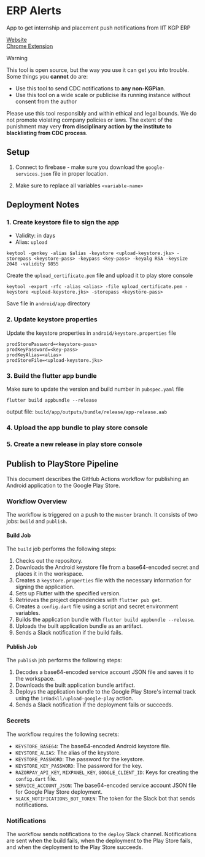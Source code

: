 # ERP Alerts

App to get internship and placement push notifications from IIT KGP ERP  

[Website](https://erpalerts.kgplife.com)  
[Chrome Extension](https://chromewebstore.google.com/detail/erp-alerts/hnnjfmjhhdmajofafjndhpmohfodakco)




> [!Warning]
> This tool is open source, but the way you use it can get you into trouble. Some things you **cannot** do are:
> - Use this tool to send CDC notifications to **any non-KGPian**.
> - Use this tool on a wide scale or publicise its running instance without consent from the author
>
> Please use this tool responsibly and within ethical and legal bounds. We do not promote violating company policies or laws. The extent of the punishment may very **from disciplinary action by the institute to blacklisting from CDC process**.

## Setup
1. Connect to firebase - make sure you download the `google-services.json` file in proper location.

2. Make sure to replace all variables `<variable-name>`




## Deployment Notes
### 1. Create keystore file to sign the app
- Validity: in days 
- Alias: `upload`

```shell
keytool -genkey -alias $alias -keystore <upload-keystore.jks> -storepass <keystore-pass> -keypass <key-pass> -keyalg RSA -keysize 2048 -validity 9855
```

Create the `upload_certificate.pem` file and upload it to play store console

```shell
keytool -export -rfc -alias <alias> -file upload_certificate.pem -keystore <upload-keystore.jks> -storepass <keystore-pass>
```

Save file in `android/app` directory

### 2. Update keystore properties 

Update the keystore properties in `android/keystore.properties` file

```shell
prodStorePassword=<keystore-pass>
prodKeyPassword=<key-pass>
prodKeyAlias=<alias>
prodStoreFile=<upload-keystore.jks>
```

### 3. Build the flutter app bundle

Make sure to update the version and build number in `pubspec.yaml` file

```shell
flutter build appbundle --release
```

output file: `build/app/outputs/bundle/release/app-release.aab`

### 4. Upload the app bundle to play store console
### 5. Create a new release in play store console



## Publish to PlayStore Pipeline
This document describes the GitHub Actions workflow for publishing an Android application to the Google Play Store.

### Workflow Overview
The workflow is triggered on a push to the `master` branch. It consists of two jobs: `build` and `publish`.

#### Build Job
The `build` job performs the following steps:

1. Checks out the repository.
2. Downloads the Android keystore file from a base64-encoded secret and places it in the workspace.
3. Creates a `keystore.properties` file with the necessary information for signing the application.
4. Sets up Flutter with the specified version.
5. Retrieves the project dependencies with `flutter pub get`.
6. Creates a `config.dart` file using a script and secret environment variables.
7. Builds the application bundle with `flutter build appbundle --release`.
8. Uploads the built application bundle as an artifact.
9. Sends a Slack notification if the build fails.

#### Publish Job
The `publish` job performs the following steps:

1. Decodes a base64-encoded service account JSON file and saves it to the workspace.
2. Downloads the built application bundle artifact.
3. Deploys the application bundle to the Google Play Store's internal track using the `1r0adkll/upload-google-play` action.
4. Sends a Slack notification if the deployment fails or succeeds.

### Secrets
The workflow requires the following secrets:

- `KEYSTORE_BASE64`: The base64-encoded Android keystore file.
- `KEYSTORE_ALIAS`: The alias of the keystore.
- `KEYSTORE_PASSWORD`: The password for the keystore.
- `KEYSTORE_KEY_PASSWORD`: The password for the key.
- `RAZORPAY_API_KEY`, `MIXPANEL_KEY`, `GOOGLE_CLIENT_ID`: Keys for creating the `config.dart` file.
- `SERVICE_ACCOUNT_JSON`: The base64-encoded service account JSON file for Google Play Store deployment.
- `SLACK_NOTIFICATIONS_BOT_TOKEN`: The token for the Slack bot that sends notifications.

### Notifications
The workflow sends notifications to the `deploy` Slack channel. Notifications are sent when the build fails, when the deployment to the Play Store fails, and when the deployment to the Play Store succeeds.
